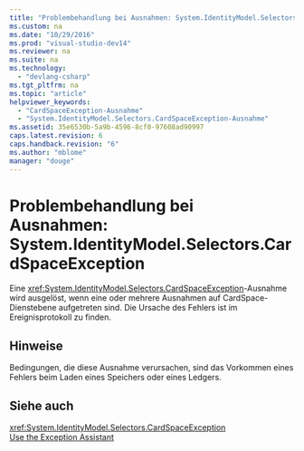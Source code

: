 ```yaml
---
title: "Problembehandlung bei Ausnahmen: System.IdentityModel.Selectors.CardSpaceException"
ms.custom: na
ms.date: "10/29/2016"
ms.prod: "visual-studio-dev14"
ms.reviewer: na
ms.suite: na
ms.technology: 
  - "devlang-csharp"
ms.tgt_pltfrm: na
ms.topic: "article"
helpviewer_keywords: 
  - "CardSpaceException-Ausnahme"
  - "System.IdentityModel.Selectors.CardSpaceException-Ausnahme"
ms.assetid: 35e6530b-5a9b-4596-8cf0-97608ad90997
caps.latest.revision: 6
caps.handback.revision: "6"
ms.author: "mblome"
manager: "douge"
---
```

# Problembehandlung bei Ausnahmen: System.IdentityModel.Selectors.CardSpaceException
Eine <xref:System.IdentityModel.Selectors.CardSpaceException>\-Ausnahme wird ausgelöst, wenn eine oder mehrere Ausnahmen auf CardSpace\-Dienstebene aufgetreten sind. Die Ursache des Fehlers ist im Ereignisprotokoll zu finden.  
  
## Hinweise  
 Bedingungen, die diese Ausnahme verursachen, sind das Vorkommen eines Fehlers beim Laden eines Speichers oder eines Ledgers.  
  
## Siehe auch  
 <xref:System.IdentityModel.Selectors.CardSpaceException>   
 [Use the Exception Assistant](../Topic/How%20to:%20Use%20the%20Exception%20Assistant.md)